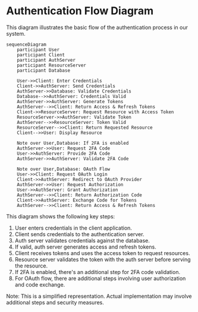 # Authentication Flow Diagram

This diagram illustrates the basic flow of the authentication process in our system.

```mermaid
sequenceDiagram
    participant User
    participant Client
    participant AuthServer
    participant ResourceServer
    participant Database

    User->>Client: Enter Credentials
    Client->>AuthServer: Send Credentials
    AuthServer->>Database: Validate Credentials
    Database-->>AuthServer: Credentials Valid
    AuthServer->>AuthServer: Generate Tokens
    AuthServer-->>Client: Return Access & Refresh Tokens
    Client->>ResourceServer: Request Resource with Access Token
    ResourceServer->>AuthServer: Validate Token
    AuthServer-->>ResourceServer: Token Valid
    ResourceServer-->>Client: Return Requested Resource
    Client-->>User: Display Resource

    Note over User,Database: If 2FA is enabled
    AuthServer->>User: Request 2FA Code
    User->>AuthServer: Provide 2FA Code
    AuthServer->>AuthServer: Validate 2FA Code

    Note over User,Database: OAuth Flow
    User->>Client: Request OAuth Login
    Client->>AuthServer: Redirect to OAuth Provider
    AuthServer->>User: Request Authorization
    User->>AuthServer: Grant Authorization
    AuthServer-->>Client: Return Authorization Code
    Client->>AuthServer: Exchange Code for Tokens
    AuthServer-->>Client: Return Access & Refresh Tokens
```

This diagram shows the following key steps:

1. User enters credentials in the client application.
2. Client sends credentials to the authentication server.
3. Auth server validates credentials against the database.
4. If valid, auth server generates access and refresh tokens.
5. Client receives tokens and uses the access token to request resources.
6. Resource server validates the token with the auth server before serving the resource.
7. If 2FA is enabled, there's an additional step for 2FA code validation.
8. For OAuth flow, there are additional steps involving user authorization and code exchange.

Note: This is a simplified representation. Actual implementation may involve additional steps and security measures.
